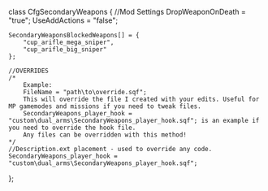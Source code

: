 class CfgSecondaryWeapons
{
	//Mod Settings
	DropWeaponOnDeath = "true";
	UseAddActions = "false";
	
	SecondaryWeaponsBlockedWeapons[] = {
		"cup_arifle_mega_sniper",
		"cup_arifle_big_sniper"
	};
	
	//OVERRIDES
	/*
		Example: 
		FileName = "path\to\override.sqf";
		This will override the file I created with your edits. Useful for MP gamemodes and missions if you need to tweak files.
		SecondaryWeapons_player_hook = "custom\dual_arms\SecondaryWeapons_player_hook.sqf"; is an example if you need to override the hook file.
		Any files can be overridden with this method!
	*/
	//Description.ext placement - used to override any code.
	SecondaryWeapons_player_hook = "custom\dual_arms\SecondaryWeapons_player_hook.sqf";
	
};